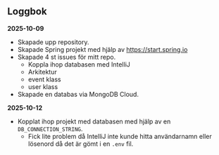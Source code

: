 ## Loggbok

<!-- ## User Stories
- Som användare vill jag kunna logga in för att få ett helikopterperspektiv gällande min ekonomi.
- Som användare vill jag kunna lägga in utgifter/inkomster för att se om jag är kvitt med mig själv.
 -->


**2025-10-09**
- Skapade upp repository.
- Skapade Spring projekt med hjälp av https://start.spring.io
- Skapade 4 st issues för mitt repo.
  - Koppla ihop databasen med IntelliJ
  - Arkitektur
  - event klass
  - user klass
- Skapade en databas via MongoDB Cloud.

**2025-10-12**
- Kopplat ihop projekt med databasen med hjälp av en ```DB_CONNECTION_STRING```.
  - Fick lite problem då IntelliJ inte kunde hitta användarnamn eller lösenord då det är gömt i en ```.env``` fil.
